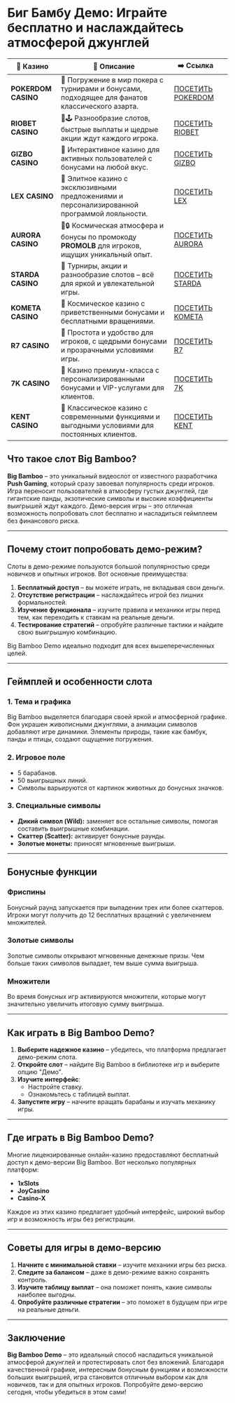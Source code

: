 # Биг Бамбу Демо: Играйте бесплатно и наслаждайтесь атмосферой джунглей
| 🎰 Казино           | 📜 Описание                                                                                       | ➡️ Ссылка                                                                                          |   |
| ------------------- | ------------------------------------------------------------------------------------------------- | -------------------------------------------------------------------------------------------------- | - |
| **POKERDOM CASINO** | 🎲 Погружение в мир покера с турнирами и бонусами, подходящее для фанатов классического азарта.   | [ПОСЕТИТЬ POKERDOM](https://brandplay.link/FwVc4f)                                                 |   |
| **RIOBET CASINO**   | 🌟🕹️ Разнообразие слотов, быстрые выплаты и щедрые акции ждут каждого игрока.                    | [ПОСЕТИТЬ RIOBET](https://brandplay.link/TnjsxFvH)                                                 |   |
| **GIZBO CASINO**    | 🚀 Интерактивное казино для активных пользователей с бонусами на любой вкус.                      | [ПОСЕТИТЬ GIZBO](https://brandplay.link/rvzLrVLp)                                                  |   |
| **LEX CASINO**      | 🎰 Элитное казино с эксклюзивными предложениями и персонализированной программой лояльности.      | [ПОСЕТИТЬ LEX](https://brandplay.link/VMqNXPFs)                                                    |   |
| **AURORA CASINO**   | 🌌🔒 Космическая атмосфера и бонусы по промокоду **PROMOLB** для игроков, ищущих уникальный опыт. | [ПОСЕТИТЬ AURORA](https://10trafic-stat2.com/click/668546556bcc6313411604bc/6766/13031/subaccount) |   |
| **STARDA CASINO**   | 🌠 Турниры, акции и разнообразие слотов – всё для яркой и увлекательной игры.                     | [ПОСЕТИТЬ STARDA](https://brandplay.link/HDcDrxLk)                                                 |   |
| **KOMETA CASINO**   | 💫 Космическое казино с приветственными бонусами и бесплатными вращениями.                        | [ПОСЕТИТЬ KOMETA](https://brandplay.link/jHzFFYGv)                                                 |   |
| **R7 CASINO**       | 🎯 Простота и удобство для игроков, с щедрыми бонусами и прозрачными условиями игры.              | [ПОСЕТИТЬ R7](https://brandplay.link/dByFXP7h)                                                     |   |
| **7K CASINO**       | 💎 Казино премиум-класса с персонализированными бонусами и VIP-услугами для клиентов.             | [ПОСЕТИТЬ 7K](https://brandplay.link/dd46bNgD)                                                     |   |
| **KENT CASINO**     | 🎲 Классическое казино с современными функциями и выгодными условиями для постоянных клиентов.    | [ПОСЕТИТЬ KENT](https://brandplay.link/XRH1g6Vb)                                                   |   |
## Что такое слот Big Bamboo?

**Big Bamboo** – это уникальный видеослот от известного разработчика **Push Gaming**, который сразу завоевал популярность среди игроков. Игра переносит пользователей в атмосферу густых джунглей, где гигантские панды, экзотические символы и высокие коэффициенты выигрышей ждут каждого. Демо-версия игры – это отличная возможность попробовать слот бесплатно и насладиться геймплеем без финансового риска.

***

## Почему стоит попробовать демо-режим?

Слоты в демо-режиме пользуются большой популярностью среди новичков и опытных игроков. Вот основные преимущества:

1. **Бесплатный доступ** – вы можете играть, не вкладывая свои деньги.
2. **Отсутствие регистрации** – наслаждайтесь игрой без лишних формальностей.
3. **Изучение функционала** – изучите правила и механики игры перед тем, как переходить к ставкам на реальные деньги.
4. **Тестирование стратегий** – опробуйте различные тактики и найдите свою выигрышную комбинацию.

Big Bamboo Demo идеально подходит для всех вышеперечисленных целей.

***

## Геймплей и особенности слота

### 1. **Тема и графика**

Big Bamboo выделяется благодаря своей яркой и атмосферной графике. Фон украшен живописными джунглями, а анимации символов добавляют игре динамики. Элементы природы, такие как бамбук, панды и птицы, создают ощущение погружения.

### 2. **Игровое поле**

* 5 барабанов.
* 50 выигрышных линий.
* Символы варьируются от картинок животных до бонусных значков.

### 3. **Специальные символы**

* **Дикий символ (Wild):** заменяет все остальные символы, помогая составить выигрышные комбинации.
* **Скаттер (Scatter):** активирует бонусные раунды.
* **Золотые монеты:** приносят мгновенные выигрыши.

***

## Бонусные функции

### **Фриспины**

Бонусный раунд запускается при выпадении трех или более скаттеров. Игроки могут получить до 12 бесплатных вращений с увеличением множителей.

### **Золотые символы**

Золотые символы открывают мгновенные денежные призы. Чем больше таких символов выпадает, тем выше сумма выигрыша.

### **Множители**

Во время бонусных игр активируются множители, которые могут значительно увеличить итоговую сумму выигрыша.

***

## Как играть в Big Bamboo Demo?

1. **Выберите надежное казино** – убедитесь, что платформа предлагает демо-режим слота.
2. **Откройте слот** – найдите Big Bamboo в библиотеке игр и выберите опцию "Демо".
3. **Изучите интерфейс**:
   * Настройте ставку.
   * Ознакомьтесь с таблицей выплат.
4. **Запустите игру** – начните вращать барабаны и изучать механику игры.

***

## Где играть в Big Bamboo Demo?

Многие лицензированные онлайн-казино предоставляют бесплатный доступ к демо-версии Big Bamboo. Вот несколько популярных платформ:

* **1xSlots**
* **JoyCasino**
* **Casino-X**

Каждое из этих казино предлагает удобный интерфейс, широкий выбор игр и возможность игры без регистрации.

***

## Советы для игры в демо-версию

1. **Начните с минимальной ставки** – изучите механики игры без риска.
2. **Следите за балансом** – даже в демо-режиме важно сохранять контроль.
3. **Изучите таблицу выплат** – она поможет понять, какие символы наиболее выгодны.
4. **Опробуйте различные стратегии** – это поможет в будущем при игре на реальные деньги.

***

## Заключение

**Big Bamboo Demo** – это идеальный способ насладиться уникальной атмосферой джунглей и протестировать слот без вложений. Благодаря качественной графике, интересным бонусным функциям и возможности больших выигрышей, игра становится отличным выбором как для новичков, так и для опытных игроков. Попробуйте демо-версию сегодня, чтобы убедиться в этом сами!

